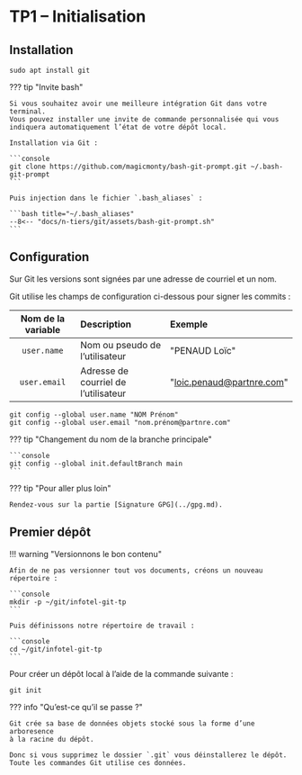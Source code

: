 # TP1 – Initialisation

## Installation

```console
sudo apt install git
```

??? tip "Invite bash"

    Si vous souhaitez avoir une meilleure intégration Git dans votre terminal.
    Vous pouvez installer une invite de commande personnalisée qui vous
    indiquera automatiquement l’état de votre dépôt local.

    Installation via Git :

    ```console
    git clone https://github.com/magicmonty/bash-git-prompt.git ~/.bash-git-prompt
    ```

    Puis injection dans le fichier `.bash_aliases` :

    ```bash title="~/.bash_aliases"
    --8<-- "docs/n-tiers/git/assets/bash-git-prompt.sh"
    ```

## Configuration

Sur Git les versions sont signées par une adresse de courriel et un nom.

Git utilise les champs de configuration ci-dessous pour signer les commits :

| Nom de la variable | Description                          | Exemple                   |
| :----------------: | :----------------------------------- | :------------------------ |
|    `user.name`     | Nom ou pseudo de l’utilisateur       | "PENAUD Loïc"             |
|    `user.email`    | Adresse de courriel de l’utilisateur | "loic.penaud@partnre.com" |

```console
git config --global user.name "NOM Prénom"
git config --global user.email "nom.prénom@partnre.com"
```

??? tip "Changement du nom de la branche principale"

    ```console
    git config --global init.defaultBranch main
    ```

??? tip "Pour aller plus loin"

    Rendez-vous sur la partie [Signature GPG](../gpg.md).

## Premier dépôt

!!! warning "Versionnons le bon contenu"

    Afin de ne pas versionner tout vos documents, créons un nouveau répertoire :

    ```console
    mkdir -p ~/git/infotel-git-tp
    ```

    Puis définissons notre répertoire de travail :

    ```console
    cd ~/git/infotel-git-tp
    ```

Pour créer un dépôt local à l’aide de la commande suivante :

```console
git init
```

??? info "Qu’est-ce qu’il se passe ?"

    Git crée sa base de données objets stocké sous la forme d’une arboresence
    à la racine du dépôt.

    Donc si vous supprimez le dossier `.git` vous déinstallerez le dépôt.
    Toute les commandes Git utilise ces données.
